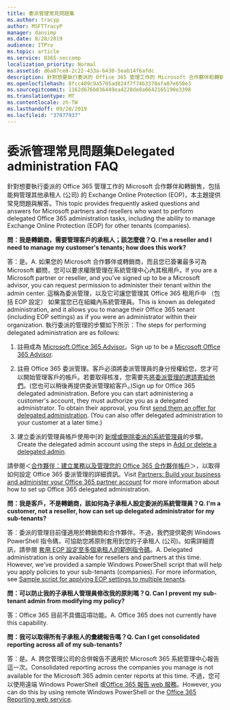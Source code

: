 ```yaml
---
title: 委派管理常見問題集
ms.author: tracyp
author: MSFTTracyP
manager: dansimp
ms.date: 8/28/2019
audience: ITPro
ms.topic: article
ms.service: O365-seccomp
localization_priority: Normal
ms.assetid: d6a87ce8-2c22-433a-b430-5eab14f6afdc
description: 針對想要執行委派的 Office 365 管理工作的 Microsoft 合作夥伴和轉銷售，包括能夠管理其他承租人 (公司) 的 Exchange Online Protection (EOP)，本主題提供常見問題與解答。
ms.openlocfilehash: 8fcc409c9a5705ad824f7f74b3370afa07e650e3
ms.sourcegitcommit: 1162d676b036449ea4220de8a6642165190e3398
ms.translationtype: MT
ms.contentlocale: zh-TW
ms.lasthandoff: 09/20/2019
ms.locfileid: "37077937"
---
```

# <a name="delegated-administration-faq"></a><span data-ttu-id="46433-103">委派管理常見問題集</span><span class="sxs-lookup"><span data-stu-id="46433-103">Delegated administration FAQ</span></span>

<span data-ttu-id="46433-104">針對想要執行委派的 Office 365 管理工作的 Microsoft 合作夥伴和轉銷售，包括能夠管理其他承租人 (公司) 的 Exchange Online Protection (EOP)，本主題提供常見問題與解答。</span><span class="sxs-lookup"><span data-stu-id="46433-104">This topic provides frequently asked questions and answers for Microsoft partners and resellers who want to perform delegated Office 365 administration tasks, including the ability to manage Exchange Online Protection (EOP) for other tenants (companies).</span></span>
  
 <span data-ttu-id="46433-105">**問：我是轉銷商，需要管理客戶的承租人；該怎麼做？**</span><span class="sxs-lookup"><span data-stu-id="46433-105">**Q. I'm a reseller and I need to manage my customer's tenants; how does this work?**</span></span>
  
<span data-ttu-id="46433-106">答：是。</span><span class="sxs-lookup"><span data-stu-id="46433-106">A.</span></span> <span data-ttu-id="46433-107">如果您的 Microsoft 合作夥伴或轉銷商，而且您已簽署最多可為 Microsoft 顧問，您可以要求權限管理在系統管理中心內其租用戶。</span><span class="sxs-lookup"><span data-stu-id="46433-107">If you are a Microsoft partner or reseller, and you've signed up to be a Microsoft advisor, you can request permission to administer their tenant within the admin center.</span></span> <span data-ttu-id="46433-108">這稱為委派管理，以及它可讓您管理其 Office 365 租用戶中 （包括 EOP 設定） 如果當您已在組織內系統管理員。</span><span class="sxs-lookup"><span data-stu-id="46433-108">This is known as delegated administration, and it allows you to manage their Office 365 tenant (including EOP settings) as if you were an administrator within their organization.</span></span> <span data-ttu-id="46433-109">執行委派的管理的步驟如下所示：</span><span class="sxs-lookup"><span data-stu-id="46433-109">The steps for performing delegated administration are as follows:</span></span>
  
1. <span data-ttu-id="46433-110">註冊成為 [Microsoft Office 365 Advisor](https://aka.ms/cloudbenefits)。</span><span class="sxs-lookup"><span data-stu-id="46433-110">Sign up to be a [Microsoft Office 365 Advisor](https://aka.ms/cloudbenefits).</span></span>

2. <span data-ttu-id="46433-p102">註冊 Office 365 委派管理。客戶必須將委派管理員的身分授權給您，您才可以開始管理客戶的帳戶。若要取得核准，您需要先[將委派管理的邀請寄給他們](https://go.microsoft.com/fwlink/?LinkId=396829)。(您也可以稍後再提供委派管理給客戶。)</span><span class="sxs-lookup"><span data-stu-id="46433-p102">Sign up for Office 365 delegated administration. Before you can start administering a customer's account, they must authorize you as a delegated administrator. To obtain their approval, you first [send them an offer for delegated administration](https://go.microsoft.com/fwlink/?LinkId=396829). (You can also offer delegated administration to your customer at a later time.)</span></span>

3. <span data-ttu-id="46433-115">建立委派的管理員帳戶使用中[的 [新增或刪除委派的系統管理員](https://go.microsoft.com/fwlink/?LinkId=396831)的步驟。</span><span class="sxs-lookup"><span data-stu-id="46433-115">Create the delegated admin account using the steps in [Add or delete a delegated admin](https://go.microsoft.com/fwlink/?LinkId=396831).</span></span>

<span data-ttu-id="46433-116">請參閱＜[合作夥伴：建立業務以及管理您的 Office 365 合作夥伴帳戶](https://go.microsoft.com/fwlink/?LinkId=301485)＞，以取得如何設定 Office 365 委派管理的詳細資訊。</span><span class="sxs-lookup"><span data-stu-id="46433-116">Visit [Partners: Build your business and administer your Office 365 partner account](https://go.microsoft.com/fwlink/?LinkId=301485) for more information about how to set up Office 365 delegated administration.</span></span>
  
 <span data-ttu-id="46433-117">**問：我是客戶，不是轉銷商，該如何為子承租人設定委派的系統管理員？**</span><span class="sxs-lookup"><span data-stu-id="46433-117">**Q. I'm a customer, not a reseller, how can set up delegated administrator for my sub-tenants?**</span></span>
  
<span data-ttu-id="46433-p103">答：委派的管理目前僅適用於轉銷商和合作夥伴。不過，我們提供範例 Windows PowerShell 指令碼，可協助您將原則套用到您的子承租人 (公司)。如需詳細資訊，請參閱 [套用 EOP 設定至多個承租人的範例指令碼](sample-script-for-applying-eop-settings-to-multiple-tenants.md)。</span><span class="sxs-lookup"><span data-stu-id="46433-p103">A. Delegated administration is only available for resellers and partners at this time. However, we've provided a sample Windows PowerShell script that will help you apply policies to your sub-tenants (companies). For more information, see [Sample script for applying EOP settings to multiple tenants](sample-script-for-applying-eop-settings-to-multiple-tenants.md).</span></span>
  
 <span data-ttu-id="46433-122">**問：可以防止我的子承租人管理員修改我的原則嗎？**</span><span class="sxs-lookup"><span data-stu-id="46433-122">**Q. Can I prevent my sub-tenant admin from modifying my policy?**</span></span>
  
<span data-ttu-id="46433-p104">答：Office 365 目前不具備這項功能。</span><span class="sxs-lookup"><span data-stu-id="46433-p104">A. Office 365 does not currently have this capability.</span></span>
  
 <span data-ttu-id="46433-125">**問：我可以取得所有子承租人的彙總報告嗎？**</span><span class="sxs-lookup"><span data-stu-id="46433-125">**Q. Can I get consolidated reporting across all of my sub-tenants?**</span></span>
  
<span data-ttu-id="46433-126">答：是。</span><span class="sxs-lookup"><span data-stu-id="46433-126">A.</span></span> <span data-ttu-id="46433-127">跨您管理公司的合併報告不適用於 Microsoft 365 系統管理中心報告這一次。</span><span class="sxs-lookup"><span data-stu-id="46433-127">Consolidated reporting across the companies you manage is not available for the Microsoft 365 admin center reports at this time.</span></span> <span data-ttu-id="46433-128">不過，您可以使用遠端 Windows PowerShell 或[Office 365 報告 web 服務](https://go.microsoft.com/fwlink/?LinkId=279926)。</span><span class="sxs-lookup"><span data-stu-id="46433-128">However, you can do this by using remote Windows PowerShell or the [Office 365 Reporting web service](https://go.microsoft.com/fwlink/?LinkId=279926).</span></span>

